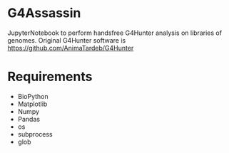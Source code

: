 # G4Assassin
JupyterNotebook to perform handsfree G4Hunter analysis on libraries of genomes. Original G4Hunter software is https://github.com/AnimaTardeb/G4Hunter

# Requirements
- BioPython
- Matplotlib
- Numpy
- Pandas
- os
- subprocess
- glob
